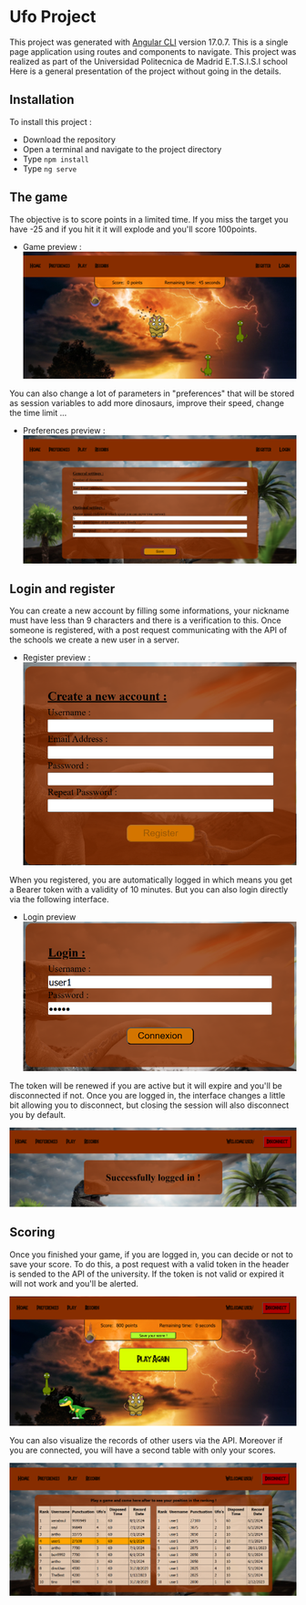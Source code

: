 # Ufo Project

This project was generated with [Angular CLI](https://github.com/angular/angular-cli) version 17.0.7.
This is a single page application using routes and components to navigate. This project was realized as part of the Universidad Politecnica de Madrid E.T.S.I.S.I school
Here is a general presentation of the project without going in the details.

## Installation

To install this project :
- Download the repository
- Open a terminal and navigate to the project directory
- Type <code>npm install</code>
- Type <code>ng serve</code>

## The game

The objective is to score points in a limited time. If you miss the target you have -25 and if you hit it it will explode and you'll score 100points.

* Game preview :
![!img_1](readme_imgs/play.png)

You can also change a lot of parameters in "preferences" that will be stored as session variables to add more dinosaurs, improve their speed, change the time limit ...

* Preferences preview :
![!img_2](readme_imgs/preferences.png)

## Login and register

You can create a new account by filling some informations, your nickname must have less than 9 characters and there is a verification to this. Once someone is registered, with a post request communicating with the API of the schools we create a new user in a server.

* Register preview :
![!img_3](readme_imgs/register.png)

When you registered, you are automatically logged in which means you get a Bearer token with a validity of 10 minutes. But you can also login directly via the following interface.

* Login preview
![!img_4](readme_imgs/login.png)

The token will be renewed if you are active but it will expire and you'll be disconnected if not.
Once you are logged in, the interface changes a little bit allowing you to disconnect, but closing the session will also disconnect you by default.

![!img_5](readme_imgs/login_success.png)

## Scoring

Once you finished your game, if you are logged in, you can decide or not to save your score. To do this, a post request with a valid token in the header is sended to the API of the university. If the token is not valid or expired it will not work and you'll be alerted.

![!img_6](readme_imgs/end.png)

You can also visualize the records of other users via the API. Moreover if you are connected, you will have a second table with only your scores.

![!img_7](readme_imgs/records.png)


